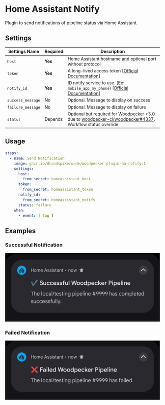 # Home Assistant Notify

Plugin to send notifications of pipeline status via Home Assistant.

## Settings

| Settings Name     | Required | Description                                                                                                                          |
|-------------------|----------|--------------------------------------------------------------------------------------------------------------------------------------|
| `host`            | **Yes**  | Home Assistant hostname and optional port without protocol                                                                           |
| `token`           | **Yes**  | A long-lived access token [[Official Documentation](https://developers.home-assistant.io/docs/auth_api/#long-lived-access-token)]    |
| `notify_id`       | **Yes**  | ID notify service to use. (Ex: `mobile_app_my_phone`) [[Official Documentation](https://www.home-assistant.io/integrations/notify/)] |
| `success_message` | No       | Optional. Message to display on success                                                                                              |
| `failure_message` | No       | Optional. Message to display on failure                                                                                              |
| `status`          | Depends  | Optional but required for Woodpecker >3.0 due to [woodpecker-ci/woodpecker#4337](https://github.com/woodpecker-ci/woodpecker/issues/4337). Workflow status override | 


## Usage

```yaml
steps:
  - name: Send Notification
    image: ghcr.io/dhandspikerwade/woodpecker-plugin-ha-notify:1
    settings:
      host:
        from_secret: homeassistant_host
      token:
        from_secret: homeassistant_token
      notify_id:
        from_secret: homeassistant_notify
      status: failure
    when:
      - event: [ tag ]
```

## Examples

### Successful Notification

![sucess](./img/success.png)

### Failed Notification

![failed](./img/failed.png)